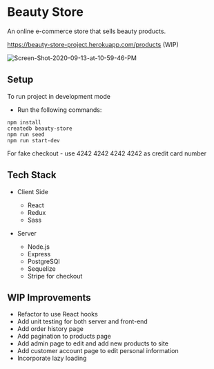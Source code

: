 # Beauty Store

An online e-commerce store that sells beauty products.

https://beauty-store-project.herokuapp.com/products (WIP)

<img src="https://i.ibb.co/HV9xqZX/Screen-Shot-2020-09-13-at-10-59-46-PM.png" alt="Screen-Shot-2020-09-13-at-10-59-46-PM" border="0">

## Setup

To run project in development mode

* Run the following commands:

```
npm install
createdb beauty-store
npm run seed
npm run start-dev
```

For fake checkout - use 4242 4242 4242 4242 as credit card number

## Tech Stack

* Client Side
  * React
  * Redux
  * Sass
  
* Server
  * Node.js
  * Express
  * PostgreSQl
  * Sequelize
  * Stripe for checkout

## WIP Improvements

* Refactor to use React hooks
* Add unit testing for both server and front-end
* Add order history page
* Add pagination to products page
* Add admin page to edit and add new products to site
* Add customer account page to edit personal information
* Incorporate lazy loading
